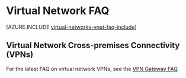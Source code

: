<properties 
   pageTitle="Virtual Network FAQ"
   description="Azure virtual network (VNet) FAQ"
   services="virtual-network"
   documentationCenter="na"
   authors="telmosampaio"
   manager="carmonm"
   editor="tysonn" />
<tags 
   ms.service="virtual-network"
   ms.devlang="na"
   ms.topic="article"
   ms.tgt_pltfrm="na"
   ms.workload="infrastructure-services"
   ms.date="10/19/2015"
   ms.author="telmos" />

# Virtual Network FAQ

[AZURE.INCLUDE [virtual-networks-vnet-faq-include](../includes/virtual-networks-vnet-faq-include.md)]

## Virtual Network Cross-premises Connectivity (VPNs)

For the latest FAQ on virtual network VPNs, see the [VPN Gateway FAQ](vpn-gateway-vpn-faq).

